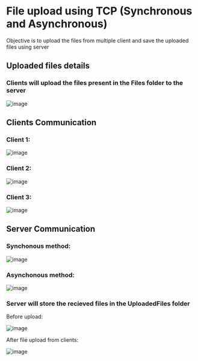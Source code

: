 # File upload using TCP (Synchronous and Asynchronous)

Objective is to upload the files from multiple client and save the uploaded files using server

## Uploaded files details
### Clients will upload the files present in the Files folder to the server

![image](https://user-images.githubusercontent.com/73153277/122640504-904aa580-d11d-11eb-8f11-67aebcc0dd7d.png)


## Clients Communication

### Client 1:

![image](https://user-images.githubusercontent.com/73153277/122640715-a2791380-d11e-11eb-988f-0f583527e686.png)

### Client 2:

![image](https://user-images.githubusercontent.com/73153277/122640728-b58be380-d11e-11eb-9088-c0a0f7e388a7.png)

### Client 3:

![image](https://user-images.githubusercontent.com/73153277/122640742-c5a3c300-d11e-11eb-8c2f-51e8d4b2d823.png)


## Server Communication

### Synchonous method:

![image](https://user-images.githubusercontent.com/73153277/122640787-e66c1880-d11e-11eb-95ce-afc9e3550b30.png)

### Asynchonous method:

![image](https://user-images.githubusercontent.com/73153277/122640833-17e4e400-d11f-11eb-83dd-1d31ed18c6f5.png)


### Server will store the recieved files in the UploadedFiles folder
Before upload:

![image](https://user-images.githubusercontent.com/73153277/122640565-dacc2200-d11d-11eb-9bf1-51cc70d69be4.png)

After file upload from clients:

![image](https://user-images.githubusercontent.com/73153277/122640602-17981900-d11e-11eb-9687-81eadd6330c7.png)
